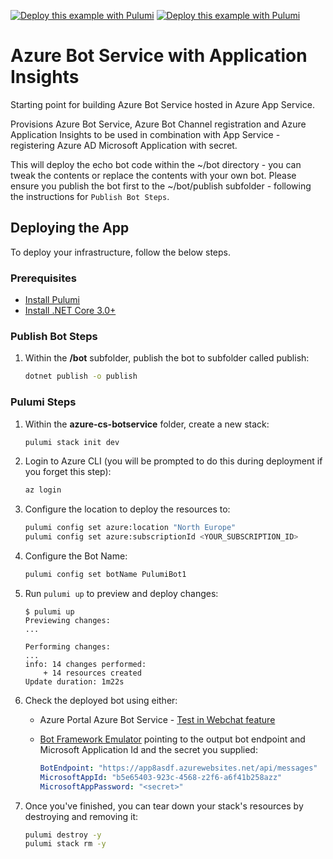 [![Deploy this example with Pulumi](https://get.pulumi.com/new/button.svg)](https://app.pulumi.com/new?template=https://github.com/pulumi/examples/blob/master/classic-azure-cs-botservice/README.md#gh-light-mode-only)
[![Deploy this example with Pulumi](https://get.pulumi.com/new/button-light.svg)](https://app.pulumi.com/new?template=https://github.com/pulumi/examples/blob/master/classic-azure-cs-botservice/README.md#gh-dark-mode-only)

# Azure Bot Service with Application Insights

Starting point for building Azure Bot Service hosted in Azure App Service.

Provisions Azure Bot Service, Azure Bot Channel registration and Azure Application Insights to be used in combination
with App Service - registering Azure AD Microsoft Application with secret.

This will deploy the echo bot code within the ~/bot directory - you can tweak the contents or replace the contents with your own bot.  Please ensure you publish the bot first to the ~/bot/publish subfolder - following the instructions for `Publish Bot Steps`.

## Deploying the App

To deploy your infrastructure, follow the below steps.

### Prerequisites

* [Install Pulumi](https://www.pulumi.com/docs/get-started/install/)
* [Install .NET Core 3.0+](https://dotnet.microsoft.com/download)

### Publish Bot Steps

1. Within the **/bot** subfolder, publish the bot to subfolder called publish:

    ```bash
    dotnet publish -o publish
    ```

### Pulumi Steps

1. Within the **azure-cs-botservice** folder, create a new stack:

    ```bash
    pulumi stack init dev
    ```

2. Login to Azure CLI (you will be prompted to do this during deployment if you forget this step):

    ```bash
    az login
    ```

3. Configure the location to deploy the resources to:

    ```bash
    pulumi config set azure:location "North Europe"
    pulumi config set azure:subscriptionId <YOUR_SUBSCRIPTION_ID>
    ```

4. Configure the Bot Name:

    ```bash
    pulumi config set botName PulumiBot1
    ```

5. Run `pulumi up` to preview and deploy changes:

    ```console
    $ pulumi up
    Previewing changes:
    ...

    Performing changes:
    ...
    info: 14 changes performed:
        + 14 resources created
    Update duration: 1m22s
    ```

6. Check the deployed bot using either:

    * Azure Portal Azure Bot Service - [Test in Webchat feature](https://docs.microsoft.com/en-us/azure/bot-service/abs-quickstart?view=azure-bot-service-4.0#test-the-bot)
    * [Bot Framework Emulator](https://github.com/Microsoft/BotFramework-Emulator) pointing to the output bot endpoint and Microsoft Application Id and the secret you supplied:

        ```yaml
        BotEndpoint: "https://app8asdf.azurewebsites.net/api/messages"
        MicrosoftAppId: "b5e65403-923c-4568-z2f6-a6f41b258azz"
        MicrosoftAppPassword: "<secret>"
        ```

7. Once you've finished, you can tear down your stack's resources by destroying and removing it:

    ```bash
    pulumi destroy -y
    pulumi stack rm -y
    ```
